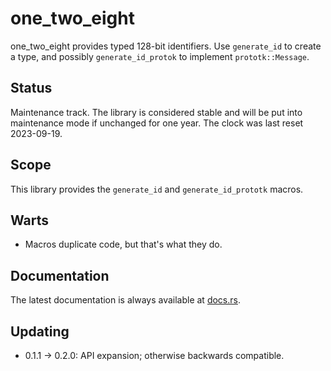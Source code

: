one_two_eight
=============

one_two_eight provides typed 128-bit identifiers.  Use `generate_id` to create a type, and possibly `generate_id_protok`
to implement `prototk::Message`.

Status
------

Maintenance track.  The library is considered stable and will be put into maintenance mode if unchanged for one year.
The clock was last reset 2023-09-19.

Scope
-----

This library provides the `generate_id` and `generate_id_prototk` macros.

Warts
-----

- Macros duplicate code, but that's what they do.

Documentation
-------------

The latest documentation is always available at [docs.rs](https://docs.rs/one_two_eight/latest/one_two_eight/).

Updating
--------

- 0.1.1 -> 0.2.0:  API expansion; otherwise backwards compatible.
